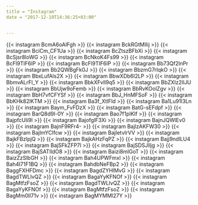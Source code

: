 ```yaml
---
title = "Instagram"
date = "2017-12-10T14:36:25+03:00"


---
```


{{< instagram BcmA6oAlFgh >}}
{{< instagram BckRGtMlIij >}}
{{< instagram BciCm_CF1Ua >}}
{{< instagram BcZtszBFbXi >}}
{{< instagram BcSjsr8loWG >}}
{{< instagram BcNkoK4Fs99 >}}
{{< instagram BcFl9TIF6lP >}}
{{< instagram BcFl9TIF6lP >}}
{{< instagram Bb73Qf2lnPr >}}
{{< instagram Bb2QWBgFk0J >}}
{{< instagram BbzmG7rlqkO >}}
{{< instagram BbxLufAls2X >}}
{{< instagram BbwXDb6l2LP >}}
{{< instagram BbmvALrFl_Y >}}
{{< instagram BbkXFvll9q5 >}}
{{< instagram BbZXIz2llJU >}}
{{< instagram BbUjw9oFemb >}}
{{< instagram BbRvKOolZgv >}}
{{< instagram BbH7vfCFYSf >}}
{{< instagram BbJ_HnMFSoF >}}
{{< instagram BbKHk82lKTM >}}
{{< instagram Ba3f_XtlFld >}}
{{< instagram Ba1Lu91l3Ln >}}
{{< instagram Baym_FvFDzX >}}
{{< instagram BatG-sEFdpf >}}
{{< instagram BarQ8d9l-0Y >}}
{{< instagram Bao7f1plKlf >}}
{{< instagram BajpfcUli9l >}}
{{< instagram BajofglF3Xi >}}
{{< instagram BajnJQWlEv0 >}}
{{< instagram BajnF9RFr4- >}}
{{< instagram BajlzAKFW30 >}}
{{< instagram BajlmYClfcw >}}
{{< instagram BajletvlrVV >}}
{{< instagram BajkFBzlpjQ >}}
{{< instagram BajkAHzFqPZ >}}
{{< instagram Bajj9ndlLU4 >}}
{{< instagram BajSFkZFP7l >}}
{{< instagram BajSDSJlljg >}}
{{< instagram BajSATIldO8 >}}
{{< instagram Baizi8mlGoT >}}
{{< instagram BaizZzSlbGH >}}
{{< instagram Bah4UPWFmxl >}}
{{< instagram Bah4I71F1BQ >}}
{{< instagram BahdbNeFBp2 >}}
{{< instagram BaggFXHFDmc >}}
{{< instagram BagdZYHlMvG >}}
{{< instagram BagdTWLlvQZ >}}
{{< instagram BagaYyKFNOf >}}
{{< instagram BagMtfzFsoZ >}}
{{< instagram BagdTWLlvQZ >}}
{{< instagram BagaYyKFNOf >}}
{{< instagram BagMtfzFsoZ >}}
{{< instagram BagMm0Il71v >}}
{{< instagram BagMYMMl27Y >}}

